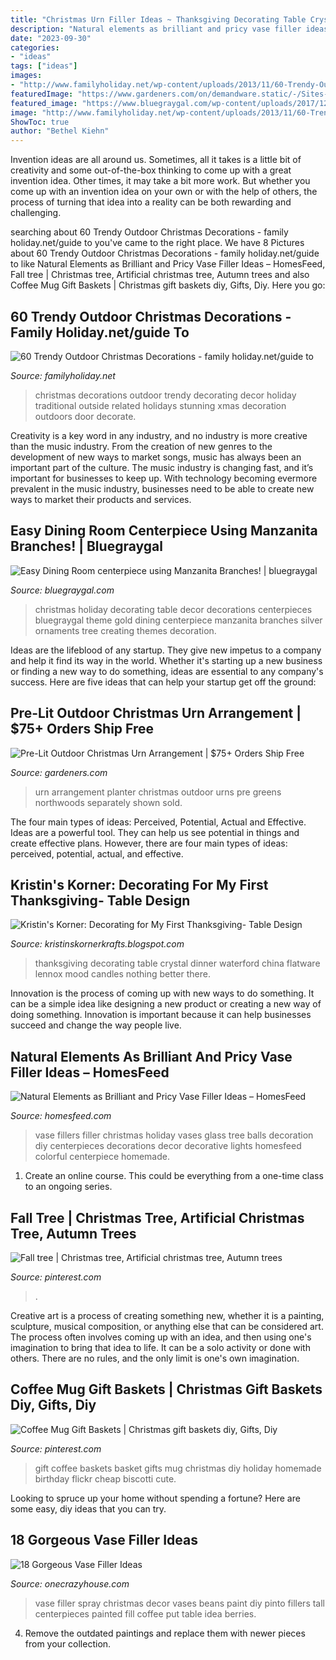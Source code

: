 ```yaml
---
title: "Christmas Urn Filler Ideas ~ Thanksgiving Decorating Table Crystal Dinner Waterford China Flatware Lennox Mood Candles Nothing Better There"
description: "Natural elements as brilliant and pricy vase filler ideas – homesfeed"
date: "2023-09-30"
categories:
- "ideas"
tags: ["ideas"]
images:
- "http://www.familyholiday.net/wp-content/uploads/2013/11/60-Trendy-Outdoor-Christmas-Decorations_20.jpg"
featuredImage: "https://www.gardeners.com/on/demandware.static/-/Sites-GSC_Products/default/dw05e3f4ae/Products/8595349_0100_northwoods-faux-greens-prelit-urn-arrangement.jpg"
featured_image: "https://www.bluegraygal.com/wp-content/uploads/2017/12/KELLYI_1116-2-1440x2160.jpg"
image: "http://www.familyholiday.net/wp-content/uploads/2013/11/60-Trendy-Outdoor-Christmas-Decorations_20.jpg"
ShowToc: true
author: "Bethel Kiehn"
---
```



Invention ideas are all around us. Sometimes, all it takes is a little bit of creativity and some out-of-the-box thinking to come up with a great invention idea. Other times, it may take a bit more work. But whether you come up with an invention idea on your own or with the help of others, the process of turning that idea into a reality can be both rewarding and challenging.

	

		
searching about 60 Trendy Outdoor Christmas Decorations - family holiday.net/guide to you've came to the right place. We have 8 Pictures about 60 Trendy Outdoor Christmas Decorations - family holiday.net/guide to like Natural Elements as Brilliant and Pricy Vase Filler Ideas – HomesFeed, Fall tree | Christmas tree, Artificial christmas tree, Autumn trees and also Coffee Mug Gift Baskets | Christmas gift baskets diy, Gifts, Diy. Here you go:
		
    
## 60 Trendy Outdoor Christmas Decorations - Family Holiday.net/guide To

<img loading=lazy src="http://www.familyholiday.net/wp-content/uploads/2013/11/60-Trendy-Outdoor-Christmas-Decorations_20.jpg" onerror="this.onerror=null;this.src='https://tse2.mm.bing.net/th?id=OIP.8XgOm33Bn3-EwQOc10u-uQHaLE&amp;pid=15.1';" alt="60 Trendy Outdoor Christmas Decorations - family holiday.net/guide to">

_Source: familyholiday.net_

>christmas decorations outdoor trendy decorating decor holiday traditional outside related holidays stunning xmas decoration outdoors door decorate. 

	

Creativity is a key word in any industry, and no industry is more creative than the music industry. From the creation of new genres to the development of new ways to market songs, music has always been an important part of the culture. The music industry is changing fast, and it’s important for businesses to keep up. With technology becoming evermore prevalent in the music industry, businesses need to be able to create new ways to market their products and services.

    
## Easy Dining Room Centerpiece Using Manzanita Branches! | Bluegraygal

<img loading=lazy src="https://www.bluegraygal.com/wp-content/uploads/2017/12/KELLYI_1116-2-1440x2160.jpg" onerror="this.onerror=null;this.src='https://tse4.mm.bing.net/th?id=OIP.AyqKhAjz1SZMtbarTqJ8tQHaLH&amp;pid=15.1';" alt="Easy Dining Room centerpiece using Manzanita Branches! | bluegraygal">

_Source: bluegraygal.com_

>christmas holiday decorating table decor decorations centerpieces bluegraygal theme gold dining centerpiece manzanita branches silver ornaments tree creating themes decoration. 

	

Ideas are the lifeblood of any startup. They give new impetus to a company and help it find its way in the world. Whether it's starting up a new business or finding a new way to do something, ideas are essential to any company's success. Here are five ideas that can help your startup get off the ground: 

    
## Pre-Lit Outdoor Christmas Urn Arrangement | $75+ Orders Ship Free

<img loading=lazy src="https://www.gardeners.com/on/demandware.static/-/Sites-GSC_Products/default/dw05e3f4ae/Products/8595349_0100_northwoods-faux-greens-prelit-urn-arrangement.jpg" onerror="this.onerror=null;this.src='https://tse2.mm.bing.net/th?id=OIP.iOG-HwZvaBpVzTLjZEUTSgHaJ3&amp;pid=15.1';" alt="Pre-Lit Outdoor Christmas Urn Arrangement | $75+ Orders Ship Free">

_Source: gardeners.com_

>urn arrangement planter christmas outdoor urns pre greens northwoods separately shown sold. 

	

The four main types of ideas: Perceived, Potential, Actual and Effective.
Ideas are a powerful tool. They can help us see potential in things and create effective plans. However, there are four main types of ideas: perceived, potential, actual, and effective.

    
## Kristin&#039;s Korner: Decorating For My First Thanksgiving- Table Design

<img loading=lazy src="https://2.bp.blogspot.com/_abkQhpu40QU/TPgAqMnB97I/AAAAAAAAAHg/y51EmOT4ocg/s1600/thanksgiving+215.JPG" onerror="this.onerror=null;this.src='https://tse4.mm.bing.net/th?id=OIP.QtfnFRvTD3s8xBlq4iaFIwHaJ4&amp;pid=15.1';" alt="Kristin&#039;s Korner: Decorating for My First Thanksgiving- Table Design">

_Source: kristinskornerkrafts.blogspot.com_

>thanksgiving decorating table crystal dinner waterford china flatware lennox mood candles nothing better there. 

	

Innovation is the process of coming up with new ways to do something. It can be a simple idea like designing a new product or creating a new way of doing something. Innovation is important because it can help businesses succeed and change the way people live.

    
## Natural Elements As Brilliant And Pricy Vase Filler Ideas – HomesFeed

<img loading=lazy src="http://homesfeed.com/wp-content/uploads/2015/12/Colorful-Christmas-balls-as-the-vase-filler-made-of-glass-.jpg" onerror="this.onerror=null;this.src='https://tse3.mm.bing.net/th?id=OIP.2nZZV5kPWahr4UgwmTdNjAHaLH&amp;pid=15.1';" alt="Natural Elements as Brilliant and Pricy Vase Filler Ideas – HomesFeed">

_Source: homesfeed.com_

>vase fillers filler christmas holiday vases glass tree balls decoration diy centerpieces decorations decor decorative lights homesfeed colorful centerpiece homemade. 

	

1. Create an online course. This could be everything from a one-time class to an ongoing series.

    
## Fall Tree | Christmas Tree, Artificial Christmas Tree, Autumn Trees

<img loading=lazy src="https://i.pinimg.com/originals/8f/03/15/8f0315f169744a771c1c69fb0b565221.jpg" onerror="this.onerror=null;this.src='https://tse3.mm.bing.net/th?id=OIP.g4bok_HK3ipwSlocwD0ygwHaJ4&amp;pid=15.1';" alt="Fall tree | Christmas tree, Artificial christmas tree, Autumn trees">

_Source: pinterest.com_

>. 

	

Creative art is a process of creating something new, whether it is a painting, sculpture, musical composition, or anything else that can be considered art. The process often involves coming up with an idea, and then using one's imagination to bring that idea to life. It can be a solo activity or done with others. There are no rules, and the only limit is one's own imagination.

    
## Coffee Mug Gift Baskets | Christmas Gift Baskets Diy, Gifts, Diy

<img loading=lazy src="https://i.pinimg.com/originals/38/be/43/38be4373b43437f0e931e87600e1ae63.jpg" onerror="this.onerror=null;this.src='https://tse2.mm.bing.net/th?id=OIP.4ZAv3LFxWgjANOQR7kLvIAHaJ4&amp;pid=15.1';" alt="Coffee Mug Gift Baskets | Christmas gift baskets diy, Gifts, Diy">

_Source: pinterest.com_

>gift coffee baskets basket gifts mug christmas diy holiday homemade birthday flickr cheap biscotti cute. 

	

Looking to spruce up your home without spending a fortune? Here are some easy, diy ideas that you can try. 

    
## 18 Gorgeous Vase Filler Ideas

<img loading=lazy src="https://cdn.onecrazyhouse.com/wp-content/uploads/2016/05/vase-filler-ideas-11.jpg" onerror="this.onerror=null;this.src='https://tse4.mm.bing.net/th?id=OIP._lPZu5zsW1E_zDjnJQ9QagHaJ3&amp;pid=15.1';" alt="18 Gorgeous Vase Filler Ideas">

_Source: onecrazyhouse.com_

>vase filler spray christmas decor vases beans paint diy pinto fillers tall centerpieces painted fill coffee put table idea berries. 

	

4. Remove the outdated paintings and replace them with newer pieces from your collection. 


